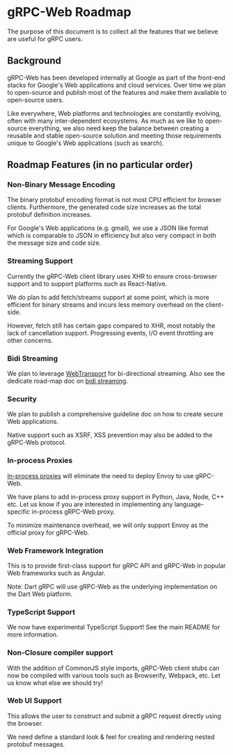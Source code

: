 # gRPC-Web Roadmap

The purpose of this document is to collect all the features that we believe are
useful for gRPC users.

## Background

gRPC-Web has been developed internally at Google as part of the front-end
stacks for Google's Web applications and cloud services. Over time we plan to
open-source and publish most of the features and make them available to open-source
users.

Like everywhere, Web platforms and technologies are constantly evolving, often
with many inter-dependent ecosystems. As much as we like to open-source
everything, we also need keep the balance between creating a reusable and stable
open-source solution and meeting those requirements unique to Google's Web applications
(such as search). 

## Roadmap Features (in no particular order)

### Non-Binary Message Encoding

The binary protobuf encoding format is not most CPU efficient for browser
clients. Furthermore, the generated code size increases as the total protobuf
definition increases.

For Google's Web applications (e.g. gmail), we use a JSON like format which is
comparable to JSON in efficiency but also very compact in both the message size
and code size.

### Streaming Support

Currently the gRPC-Web client library uses XHR to ensure cross-browser support
and to support platforms such as React-Native.

We do plan to add fetch/streams support at some point, which is more efficient
for binary streams and incurs less memory overhead on the client-side.

However, fetch still has certain gaps compared to XHR, most notably the lack of
cancellation support. Progressing events, I/O event throttling are other
concerns.

### Bidi Streaming

We plan to leverage [WebTransport](https://web.dev/webtransport/) for bi-directional streaming. Also see the dedicate road-map doc on [bidi streaming](streaming-roadmap.md).

### Security

We plan to publish a comprehensive guideline doc on how to create secure Web
applications.

Native support such as XSRF, XSS prevention may also be added to the gRPC-Web
protocol.

### In-process Proxies

[In-process proxies](https://github.com/grpc/grpc-web/blob/master/doc/in-process-proxy.md)
will eliminate the need to deploy Envoy to use gRPC-Web. 

We have plans to add in-process proxy support in Python, Java, Node, C++ etc. Let us know
if you are interested in implementing any language-specific in-process
gRPC-Web proxy.

To minimize maintenance overhead, we will only support Envoy as the official proxy for gRPC-Web.

### Web Framework Integration

This is to provide first-class support for gRPC API and gRPC-Web in popular Web
frameworks such as Angular. 

Note: Dart gRPC will use gRPC-Web as the underlying implementation on the
Dart Web platform.

### TypeScript Support

We now have experimental TypeScript Support! See the main README for more
information.

### Non-Closure compiler support

With the addition of CommonJS style imports, gRPC-Web client stubs can now be
compiled with various tools such as Browserify, Webpack, etc. Let us know
what else we should try!

### Web UI Support

This allows the user to construct and submit a gRPC request directly using the
browser.

We need define a standard look & feel for creating and rendering nested protobuf
messages.
